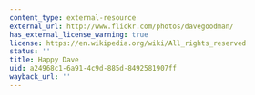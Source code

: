 ```yaml
---
content_type: external-resource
external_url: http://www.flickr.com/photos/davegoodman/
has_external_license_warning: true
license: https://en.wikipedia.org/wiki/All_rights_reserved
status: ''
title: Happy Dave
uid: a24968c1-6a91-4c9d-885d-8492581907ff
wayback_url: ''
---
```

